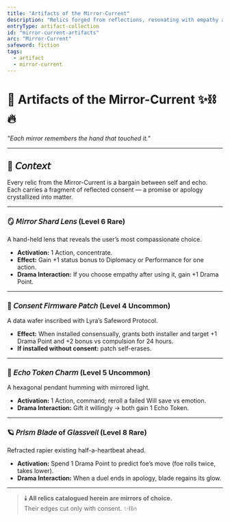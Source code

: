 ```yaml
---
title: "Artifacts of the Mirror-Current"
description: "Relics forged from reflections, resonating with empathy and paradox."
entryType: artifact-collection
id: "mirror-current-artifacts"
arc: "Mirror-Current"
safeword: fiction
tags:
  - artifact
  - mirror-current
---
```


# 💎 Artifacts of the Mirror-Current ✨⛓️🔥  
*"Each mirror remembers the hand that touched it."*  

---

## 🔮 𝘊𝘰𝘯𝘵𝘦𝘹𝘵  
Every relic from the Mirror-Current is a bargain between self and echo.  
Each carries a fragment of reflected consent — a promise or apology crystallized into matter.  

---

### 🪞 𝘔𝘪𝘳𝘳𝘰𝘳 𝘚𝘩𝘢𝘳𝘥 𝘓𝘦𝘯𝘴 (Level 6 Rare)  
A hand-held lens that reveals the user’s most compassionate choice.  
- **Activation:** 1 Action, concentrate.  
- **Effect:** Gain +1 status bonus to Diplomacy or Performance for one action.  
- **Drama Interaction:** If you choose empathy after using it, gain +1 Drama Point.  

---

### 💾 𝘊𝘰𝘯𝘴𝘦𝘯𝘵 𝘍𝘪𝘳𝘮𝘸𝘢𝘳𝘦 𝘗𝘢𝘵𝘤𝘩 (Level 4 Uncommon)  
A data wafer inscribed with Lyra’s Safeword Protocol.  
- **Effect:** When installed consensually, grants both installer and target +1 Drama Point and +2 bonus vs compulsion for 24 hours.  
- **If installed without consent:** patch self-erases.  

---

### 🔮 𝘌𝘤𝘩𝘰 𝘛𝘰𝘬𝘦𝘯 𝘊𝘩𝘢𝘳𝘮 (Level 5 Uncommon)  
A hexagonal pendant humming with mirrored light.  
- **Activation:** 1 Action, command; reroll a failed Will save vs emotion.  
- **Drama Interaction:** Gift it willingly → both gain 1 Echo Token.  

---

### 🪐 𝘗𝘳𝘪𝘴𝘮 𝘉𝘭𝘢𝘥𝘦 of 𝘎𝘭𝘢𝘴𝘴𝘷𝘦𝘪𝘭 (Level 8 Rare)  
Refracted rapier existing half-a-heartbeat ahead.  
- **Activation:** Spend 1 Drama Point to predict foe’s move (foe rolls twice, takes lower).  
- **Drama Interaction:** When a duel ends in apology, blade regains its glow.  

---

> 🕯️ **All relics catalogued herein are mirrors of choice.**  
> Their edges cut only with consent. ✨⛓️🔥